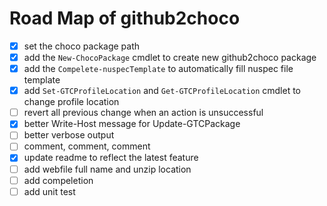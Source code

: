  # Road Map of github2choco

- [x] set the choco package path
- [x] add the `New-ChocoPackage` cmdlet to create new github2choco package
- [x] add the `Compelete-nuspecTemplate` to automatically fill nuspec file template
- [x] add `Set-GTCProfileLocation` and `Get-GTCProfileLocation` cmdlet to change profile location
- [ ] revert all previous change when an action is unsuccessful
- [x] better Write-Host message for Update-GTCPackage
- [ ] better verbose output 
- [ ] comment, comment, comment
- [x] update readme to reflect the latest feature
- [ ] add webfile full name and unzip location
- [ ] add compeletion
- [ ] add unit test
